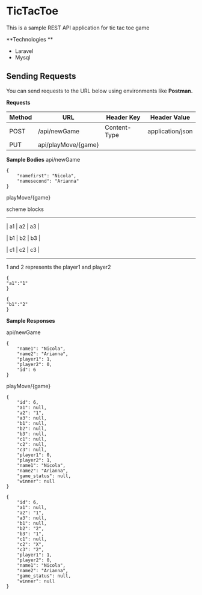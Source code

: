 # TicTacToe

This is a sample REST API application for tic tac toe game 

**Technologies **
- Laravel
- Mysql 

## Sending Requests
You can send requests to the URL below using environments like **Postman.** 

**Requests**

| Method | URL                  | Header Key    | Header Value     |
| -------|----------------------|---------------|----------------- |
| POST   | /api/newGame         | Content-Type  | application/json |
| PUT    | api/playMove/{game}  |               |                  |


**Sample Bodies**
api/newGame

```
{
    "namefirst": "Nicola",
    "namesecond": "Arianna"
}
```

playMove/{game}

scheme blocks
 ______________
| a1 | a2 | a3 | 

| b1 | b2 | b3 |   

| c1 | c2 | c3 |  
 ______________ 

1 and 2 represents the player1 and player2

```
{
"a1":"1"
}

{
"b1":"2"
}
```

**Sample Responses**

api/newGame

```
{
    "name1": "Nicola",
    "name2": "Arianna",
    "player1": 1,
    "player2": 0,
    "id": 6
}
```

playMove/{game}

```
{
    "id": 6,
    "a1": null,
    "a2": "1",
    "a3": null,
    "b1": null,
    "b2": null,
    "b3": null,
    "c1": null,
    "c2": null,
    "c3": null,
    "player1": 0,
    "player2": 1,
    "name1": "Nicola",
    "name2": "Arianna",
    "game_status": null,
    "winner": null
}

{
    "id": 6,
    "a1": null,
    "a2": "1",
    "a3": null,
    "b1": null,
    "b2": "2",
    "b3": "1",
    "c1": null,
    "c2": "X",
    "c3": "2",
    "player1": 1,
    "player2": 0,
    "name1": "Nicola",
    "name2": "Arianna",
    "game_status": null,
    "winner": null
}
```
